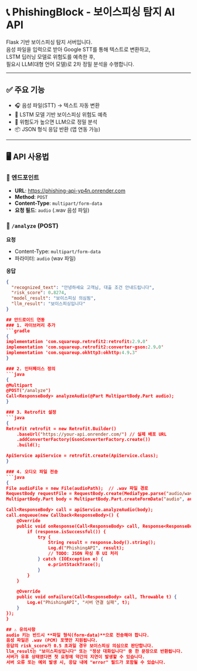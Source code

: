 # 📞 PhishingBlock - 보이스피싱 탐지 AI API

Flask 기반 보이스피싱 탐지 서버입니다.  
음성 파일을 입력으로 받아 Google STT를 통해 텍스트로 변환하고,  
LSTM 딥러닝 모델로 위험도를 예측한 후,  
필요시 LLM(대형 언어 모델)로 2차 정밀 분석을 수행합니다.

---

## ✅ 주요 기능

- 🎧 음성 파일(STT) → 텍스트 자동 변환
- 🧠 LSTM 모델 기반 보이스피싱 위험도 예측
- 🧠 위험도가 높으면 LLM으로 정밀 분석
- 📦 JSON 형식 응답 반환 (앱 연동 가능)

---

## 🖥️ API 사용법

### 🔗 엔드포인트

- **URL**: https://phishing-api-yp4n.onrender.com
- **Method**: `POST`
- **Content-Type**: `multipart/form-data`
- **요청 필드**: `audio` (.wav 음성 파일)

### 📡 `/analyze` (POST)

**요청**
- Content-Type: `multipart/form-data`
- 파라미터: `audio` (wav 파일)

**응답**
```json
{
  "recognized_text": "안녕하세요 고객님, 대출 조건 안내드립니다",
  "risk_score": 0.8274,
  "model_result": "보이스피싱 의심됨",
  "llm_result": "보이스피싱입니다"
}

## 안드로이드 연동
### 1. 라이브러리 추가
```gradle
{
implementation 'com.squareup.retrofit2:retrofit:2.9.0'
implementation 'com.squareup.retrofit2:converter-gson:2.9.0'
implementation 'com.squareup.okhttp3:okhttp:4.9.3'
}

### 2. 인터페이스 정의
```java
{
@Multipart
@POST("/analyze")
Call<ResponseBody> analyzeAudio(@Part MultipartBody.Part audio);
}

### 3. Retrofit 설정
```java
{
Retrofit retrofit = new Retrofit.Builder()
    .baseUrl("https://your-api.onrender.com/") // 실제 배포 URL
    .addConverterFactory(GsonConverterFactory.create())
    .build();

ApiService apiService = retrofit.create(ApiService.class);
}

### 4. 오디오 파일 전송
```java
{
File audioFile = new File(audioPath);  // .wav 파일 경로
RequestBody requestFile = RequestBody.create(MediaType.parse("audio/wav"), audioFile);
MultipartBody.Part body = MultipartBody.Part.createFormData("audio", audioFile.getName(), requestFile);

Call<ResponseBody> call = apiService.analyzeAudio(body);
call.enqueue(new Callback<ResponseBody>() {
    @Override
    public void onResponse(Call<ResponseBody> call, Response<ResponseBody> response) {
        if (response.isSuccessful()) {
            try {
                String result = response.body().string();
                Log.d("PhishingAPI", result);
                // TODO: JSON 파싱 후 UI 처리
            } catch (IOException e) {
                e.printStackTrace();
            }
        }
    }

    @Override
    public void onFailure(Call<ResponseBody> call, Throwable t) {
        Log.e("PhishingAPI", "서버 연결 실패", t);
    }
});
}

## ⚠️ 유의사항
audio 키는 반드시 **파일 형식(form-data)**으로 전송해야 합니다.
음성 파일은 .wav (PCM) 포맷만 지원됩니다.
응답의 risk_score가 0.5 초과일 경우 보이스피싱 의심으로 판단합니다.
llm_result는 "보이스피싱입니다" 또는 "정상 대화입니다" 중 한 문장으로 반환됩니다.
서버가 유휴 상태였다면 첫 요청에 약간의 지연이 발생할 수 있습니다.
서버 오류 또는 예외 발생 시, 응답 내에 "error" 필드가 포함될 수 있습니다.
